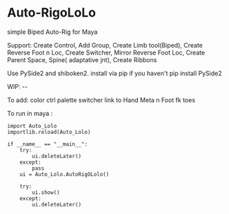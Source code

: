 # Auto-RigoLoLo
simple Biped Auto-Rig for Maya 


Support: Create Control, Add Group, Create Limb tool(Biped), Create Reverse Foot n Loc,
        Create Switcher, Mirror Reverse Foot Loc, Create Parent Space, Spine( adaptative jnt), Create Ribbons

Use PySide2 and shiboken2. install via pip if you haven't
pip install PySide2 

WIP: --

To add: color ctrl palette
        switcher link to Hand Meta
                n Foot fk toes
            

To run in maya : 

    import Auto_Lolo
    importlib.reload(Auto_Lolo)

    if __name__ == "__main__":
        try:
            ui.deleteLater()
        except:
            pass
        ui = Auto_Lolo.AutoRigOLolo()

        try:
            ui.show()
        except:
            ui.deleteLater()

